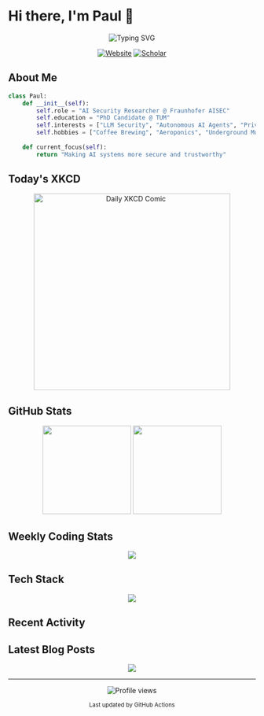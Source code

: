 # Hi there, I'm Paul 👋

<div align="center">
  <img src="https://readme-typing-svg.demolab.com?font=Fira+Code&pause=1000&color=FFFFFF&center=true&vCenter=true&width=435&lines=AI+Security+Researcher;PhD+Candidate+at+TUM;Coffee+Enthusiast" alt="Typing SVG" />
  
  [![Website](https://img.shields.io/badge/Website-paulsava.github.io-blue?style=flat-square&logo=github)](https://paulsava.github.io)
  [![Scholar](https://img.shields.io/badge/Google_Scholar-Profile-blue?style=flat-square&logo=google-scholar)](https://scholar.google.com/citations?user=a2-nX-kAAAAJ)
</div>

## About Me

```python
class Paul:
    def __init__(self):
        self.role = "AI Security Researcher @ Fraunhofer AISEC"
        self.education = "PhD Candidate @ TUM"
        self.interests = ["LLM Security", "Autonomous AI Agents", "Private ML"]
        self.hobbies = ["Coffee Brewing", "Aeroponics", "Underground Music"]
        
    def current_focus(self):
        return "Making AI systems more secure and trustworthy"
```

## Today's XKCD
<div align="center">
  <picture>
    <source media="(prefers-color-scheme: dark)" srcset="https://imgs.xkcd.com/comics/random_number.png">
    <img alt="Daily XKCD Comic" src="https://imgs.xkcd.com/comics/random_number.png" width="400">
  </picture>
</div>

## GitHub Stats

<div align="center">
  <img height="180em" src="https://github-readme-stats.vercel.app/api?username=paulsava&show_icons=true&theme=tokyonight&include_all_commits=true&count_private=true&hide_border=true"/>
  <img height="180em" src="https://github-readme-streak-stats.herokuapp.com/?user=paulsava&theme=tokyonight&hide_border=true"/>
</div>

## Weekly Coding Stats
<div align="center">
  <img src="https://github-readme-stats.vercel.app/api/wakatime?username=paulsava&theme=tokyonight&hide_border=true" />
</div>

## Tech Stack

<div align="center">
  <img src="https://skillicons.dev/icons?i=python,pytorch,tensorflow,docker,git,linux,vscode,vim" />
</div>

## Recent Activity

<!--RECENT_ACTIVITY:start-->
<!--RECENT_ACTIVITY:end-->

## Latest Blog Posts
<div align="center">
  <a href="https://paulsava.github.io/blog.html">
    <img src="https://github-readme-medium-recent-article.vercel.app/medium/@paulsava/0" />
  </a>
</div>

---

<div align="center">
  <img src="https://komarev.com/ghpvc/?username=paulsava&color=blue&style=flat-square" alt="Profile views"/>
  
  <sub>Last updated by GitHub Actions</sub>
</div>
